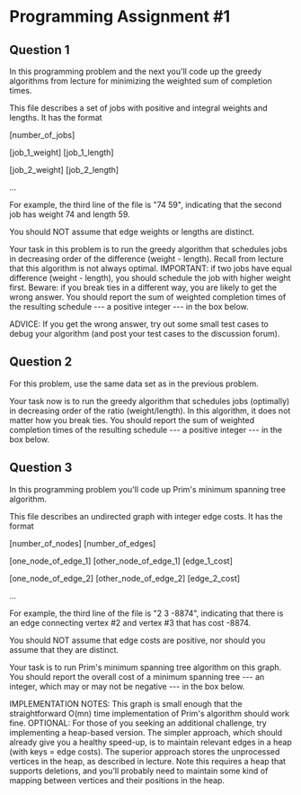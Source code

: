# Programming Assignment #1

## Question 1

In this programming problem and the next you'll code up the greedy algorithms from lecture for minimizing the weighted sum of completion times.

This file describes a set of jobs with positive and integral weights and lengths.  It has the format

[number_of_jobs]

[job_1_weight] [job_1_length]

[job_2_weight] [job_2_length]

...

For example, the third line of the file is "74 59", indicating that the second job has weight 74 and length 59.

You should NOT assume that edge weights or lengths are distinct.

Your task in this problem is to run the greedy algorithm that schedules jobs in decreasing order of the difference (weight - length).  Recall from lecture that this algorithm is not always optimal.  IMPORTANT: if two jobs have equal difference (weight - length), you should schedule the job with higher weight first.  Beware: if you break ties in a different way, you are likely to get the wrong answer.  You should report the sum of weighted completion times of the resulting schedule --- a positive integer --- in the box below.

ADVICE: If you get the wrong answer, try out some small test cases to debug your algorithm (and post your test cases to the discussion forum).

## Question 2

For this problem, use the same data set as in the previous problem.

Your task now is to run the greedy algorithm that schedules jobs (optimally) in decreasing order of the ratio (weight/length).  In this algorithm, it does not matter how you break ties.  You should report the sum of weighted completion times of the resulting schedule --- a positive integer --- in the box below.

## Question 3

In this programming problem you'll code up Prim's minimum spanning tree algorithm.

This file describes an undirected graph with integer edge costs.  It has the format

[number_of_nodes] [number_of_edges]

[one_node_of_edge_1] [other_node_of_edge_1] [edge_1_cost]

[one_node_of_edge_2] [other_node_of_edge_2] [edge_2_cost]

...

For example, the third line of the file is "2 3 -8874", indicating that there is an edge connecting vertex #2 and vertex #3 that has cost -8874.

You should NOT assume that edge costs are positive, nor should you assume that they are distinct.

Your task is to run Prim's minimum spanning tree algorithm on this graph.  You should report the overall cost of a minimum spanning tree --- an integer, which may or may not be negative --- in the box below.

IMPLEMENTATION NOTES: This graph is small enough that the straightforward O(mn) time implementation of Prim's algorithm should work fine. OPTIONAL: For those of you seeking an additional challenge, try implementing a heap-based version. The simpler approach, which should already give you a healthy speed-up, is to maintain relevant edges in a heap (with keys = edge costs).  The superior approach stores the unprocessed vertices in the heap, as described in lecture.  Note this requires a heap that supports deletions, and you'll probably need to maintain some kind of mapping between vertices and their positions in the heap.
